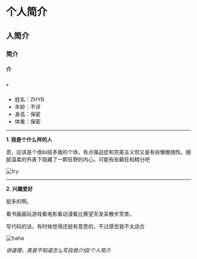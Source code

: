 # 个人简介
## 人简介
### 简介
#### 介
##### 。


* 姓名：ZHYR
* 年龄：不详
* 身高：保密
* 体重：保密



***

**1. 我是个什么样的人**


恩，应该是个很纠结矛盾的个体。有点强迫症和完美主义但又是有些懒散随性。细腻温柔的外表下隐藏了一颗狂野的内心。可能有些癫狂和精分吧

![try](http://a3.qpic.cn/psb?/V11MP0aD4b0OuR/AgMZqlr1Q065b7tB1OcYImSGBA4T8rpToaeZ2lObqSo!/b/dNoAAAAAAAAA&bo=gAKAAgAAAAAFByQ!&rf=viewer_4)


***

**2. 兴趣爱好**


挺多的啊。

看书画画玩游戏看电影看动漫看比赛望天发呆散步赏景。

写代码的话，有时候觉得还挺有意思的，不过感觉我不太适合

![haha](http://a3.qpic.cn/psb?/V11MP0aD4b0OuR/thlcAOQDaU6wjAXApwbzGVrtjXpOIA8TTEEkwzId.a8!/b/dH8BAAAAAAAA&bo=gAJEAwAAAAAFAOY!&rf=viewer_4)

*讲道理，真是不知道怎么写自我介绍/个人简介*